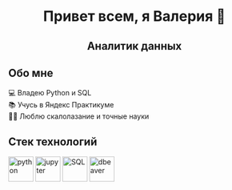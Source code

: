 <div id="header" align="center">
  <h1>Привет всем, я Валерия 👋</h1>
  <h2>Аналитик данных</h2>  
</div>

<div id="aboutme" align="left">
  <h2>Обо мне</h2>
  💻 Владею Python и SQL <br>
  📚 Учусь в Яндекс Практикуме <br>
  🧗‍♀️ Люблю скалолазание и точные науки
</div>

<div>
  <h2>Стек технологий</h2>
  <img src="https://cdn.jsdelivr.net/gh/devicons/devicon@latest/icons/python/python-original-wordmark.svg" title="python" width="50" height="50">
  <img src="https://cdn.jsdelivr.net/gh/devicons/devicon@latest/icons/jupyter/jupyter-original.svg" title="jupyter" width="50" height="50">
  <img src="https://cdn.jsdelivr.net/gh/devicons/devicon@latest/icons/postgresql/postgresql-original.svg" title="SQL" width="50" height="50">
  <img src="https://cdn.jsdelivr.net/gh/devicons/devicon@latest/icons/dbeaver/dbeaver-original.svg" title="dbeaver" width="50" height="50">
</div>

<!--
**leryash/leryash** is a ✨ _special_ ✨ repository because its `README.md` (this file) appears on your GitHub profile.

Here are some ideas to get you started:

- 🔭 I’m currently working on ...
- 🌱 I’m currently learning ...
- 👯 I’m looking to collaborate on ...
- 🤔 I’m looking for help with ...
- 💬 Ask me about ...
- 📫 How to reach me: ...
- 😄 Pronouns: ...
- ⚡ Fun fact: ...
-->
